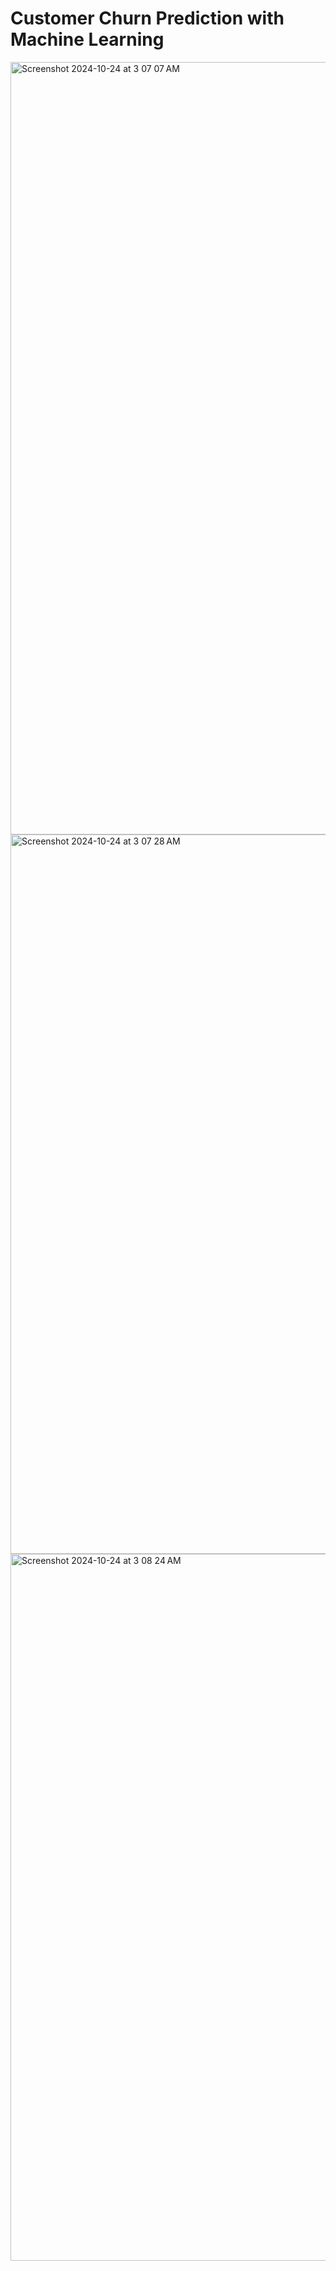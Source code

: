 # Customer Churn Prediction with Machine Learning
<img width="1236" alt="Screenshot 2024-10-24 at 3 07 07 AM" src="https://github.com/user-attachments/assets/d6c7b34f-fef4-466f-a4b9-362293337ad6">
<img width="1151" alt="Screenshot 2024-10-24 at 3 07 28 AM" src="https://github.com/user-attachments/assets/a86eff5d-f324-4a5b-8eaf-871f2c95043b">
<img width="1131" alt="Screenshot 2024-10-24 at 3 08 24 AM" src="https://github.com/user-attachments/assets/120494d6-eba6-4b1a-8658-00983593ea0a">
